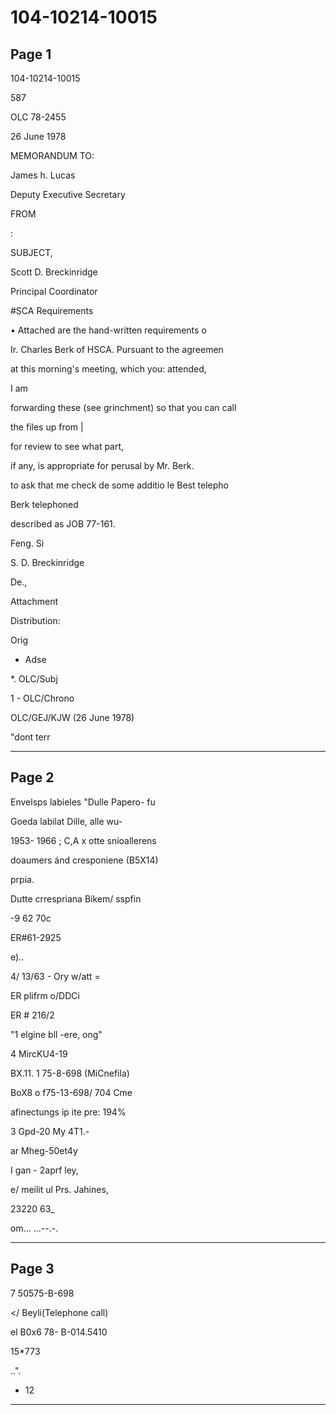 # 104-10214-10015

## Page 1

104-10214-10015

587

OLC 78-2455

26 June 1978

MEMORANDUM TO:

James h. Lucas

Deputy Executive Secretary

FROM

:

SUBJECT,

Scott D. Breckinridge

Principal Coordinator

#SCA Requirements

• Attached are the hand-written requirements o

Ir. Charles Berk of HSCA. Pursuant to the agreemen

at this morning's meeting, which you: attended,

I am

forwarding these (see grinchment) so that you can call

the files up from |

for review to see what part,

if any, is appropriate for perusal by Mr. Berk.

to ask that me check de some additio le Best telepho

Berk telephoned

described as JOB 77-161.

Feng. Si

S. D. Breckinridge

De.,

Attachment

Distribution:

Orig

- Adse

*. OLC/Subj

1 - OLC/Chrono

OLC/GEJ/KJW (26 June 1978)

"dont terr

---

## Page 2

Envelsps labieles "Dulle Papero- fu

Goeda labilat Dille, alle wu-

1953- 1966 ; C,A x otte snioallerens

doaumers ánd cresponiene (B5X14)

prpia.

Dutte crrespriana Bikem/ sspfin

-9 62 70c

ER#61-2925

e)..

4/ 13/63 - Ory w/att =

ER plifrm o/DDCi

ER # 216/2

"1 elgine bll -ere, ong"

4 MircKU4-19

BX.11. 1 75-8-698 (MiCnefila)

BoX8 o f75-13-698/ 704 Cme

afinectungs ip ite pre: 194%

3 Gpd-20 My 4T1.-

ar Mheg-50et4y

I gan - 2aprf ley,

e/ meilit ul Prs. Jahines,

23220 63_

om... ...--.-.

---

## Page 3

7 50575-B-698

</ Beyli(Telephone call)

el B0x6 78- B-014.5410

15*773

..".

- 12

---

